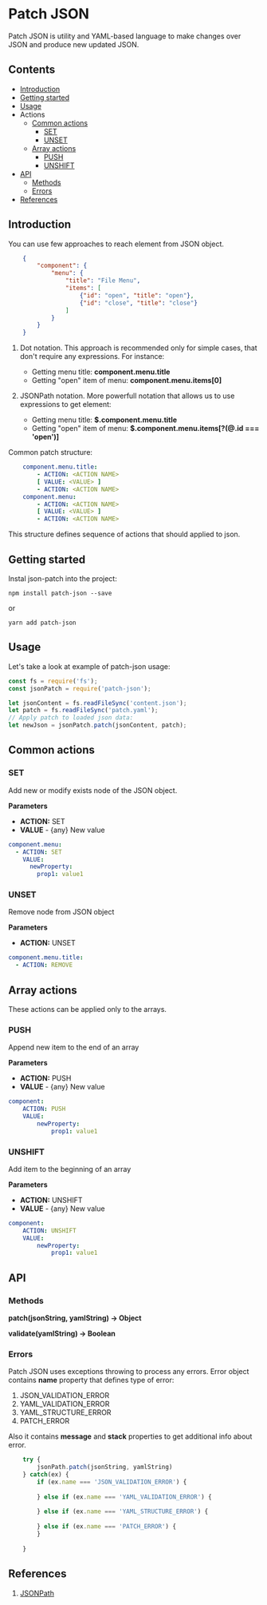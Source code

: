 # Patch JSON

Patch JSON is utility and YAML-based language to make changes over JSON and produce new updated JSON.

## Contents
- [Introduction](#introduction)
- [Getting started](#getting-started)
- [Usage](#usage)
- Actions
    - [Common actions](#common-actions)
        - [SET](#set)
        - [UNSET](#unset)
    - [Array actions](#array-actions)
        - [PUSH](#push)
        - [UNSHIFT](#unshift)
- [API](#api)
    - [Methods](#methods)
    - [Errors](#errors)
- [References](#references)


## Introduction
You can use few approaches to reach element from JSON object.

```json
    {
        "component": {
            "menu": {
                "title": "File Menu",
                "items": [
                    {"id": "open", "title": "open"},
                    {"id": "close", "title": "close"}
                ]
            }
        }
    }
```

1. Dot notation. This approach is recommended only for simple cases, that don't require any expressions. For instance:
    * Getting menu title:  **component.menu.title**
    * Getting "open" item of menu: **component.menu.items[0]**
    
2. JSONPath notation. More powerfull notation that allows us to use expressions to get element:
     * Getting menu title: **$.component.menu.title**
     * Getting "open" item of menu: **$.component.menu.items[?(@.id === 'open')]**

Common patch structure:
```yaml
    component.menu.title:
        - ACTION: <ACTION NAME>
        [ VALUE: <VALUE> ]
        - ACTION: <ACTION NAME>
    component.menu:
        - ACTION: <ACTION NAME>
        [ VALUE: <VALUE> ]
        - ACTION: <ACTION NAME>
```
This structure defines sequence of actions that should applied to json.

## Getting started
Instal json-patch into the project:

```
npm install patch-json --save
```

or

```
yarn add patch-json
```

## Usage
Let's take a look at example of patch-json usage:

```javascript
const fs = require('fs');
const jsonPatch = require('patch-json');

let jsonContent = fs.readFileSync('content.json');
let patch = fs.readFileSync('patch.yaml');
// Apply patch to loaded json data:
let newJson = jsonPatch.patch(jsonContent, patch);
```


## Common actions
### SET
Add new or modify exists node of the JSON object.

**Parameters**
* **ACTION:**  SET
* **VALUE** - {any} New value

```yaml
component.menu:
  - ACTION: SET
    VALUE:
      newProperty:
        prop1: value1
```

### UNSET
Remove node from JSON object

**Parameters**
* **ACTION:**  UNSET

```yaml
component.menu.title:
  - ACTION: REMOVE
```

## Array actions
These actions can be applied only to the arrays.

### PUSH
Append new item to the end of an array

**Parameters**
* **ACTION:**  PUSH
* **VALUE** - {any} New value

```yaml
component:
    ACTION: PUSH
    VALUE:
        newProperty:
            prop1: value1
```

### UNSHIFT
Add item to the beginning of an array

**Parameters**
* **ACTION:**  UNSHIFT
* **VALUE** - {any} New value

```yaml
component:
    ACTION: UNSHIFT
    VALUE:
        newProperty:
            prop1: value1
```

## API
### Methods
**patch(jsonString, yamlString) -> Object**


**validate(yamlString) -> Boolean**

### Errors
Patch JSON uses exceptions throwing to process any errors.
Error object contains **name** property that defines type of error:
1. JSON_VALIDATION_ERROR
1. YAML_VALIDATION_ERROR
1. YAML_STRUCTURE_ERROR
1. PATCH_ERROR

Also it contains **message** and **stack** properties to get additional info about error.


```javascript
    try {
        jsonPath.patch(jsonString, yamlString)
    } catch(ex) {
        if (ex.name === 'JSON_VALIDATION_ERROR') {
        
        } else if (ex.name === 'YAML_VALIDATION_ERROR') {
        
        } else if (ex.name === 'YAML_STRUCTURE_ERROR') {
        
        } else if (ex.name === 'PATCH_ERROR') {
        }
    
    }
```


## References
1. [JSONPath](https://github.com/dchester/jsonpath)
